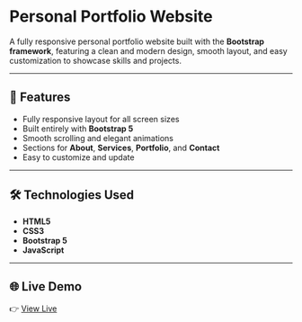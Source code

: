 # Personal Portfolio Website

A fully responsive personal portfolio website built with the **Bootstrap framework**, featuring a clean and modern design, smooth layout, and easy customization to showcase skills and projects.

---

## 🚀 Features  
- Fully responsive layout for all screen sizes  
- Built entirely with **Bootstrap 5**  
- Smooth scrolling and elegant animations  
- Sections for **About**, **Services**, **Portfolio**, and **Contact**  
- Easy to customize and update  

---

## 🛠️ Technologies Used  
- **HTML5**  
- **CSS3**  
- **Bootstrap 5**  
- **JavaScript**

---

## 🌐 Live Demo  
👉 [View Live](https://moffahmii.github.io/Personal-Portfolio/)  

